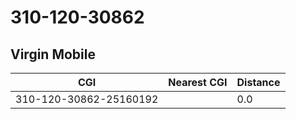 # 310-120-30862
## Virgin Mobile


| CGI | Nearest CGI | Distance |
|-----|-------------|----------|
| 310-120-30862-25160192 |  | 0.0 |
